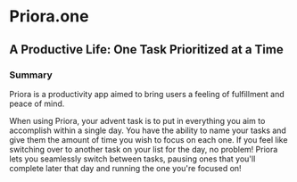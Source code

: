 # Priora.one

## A Productive Life: One Task Prioritized at a Time

### Summary

Priora is a productivity app aimed to bring users a feeling of fulfillment and peace of mind.

When using Priora, your advent task is to put in everything you aim to accomplish within a single day.
You have the ability to name your tasks and give them the amount of time you wish to focus on each one.
If you feel like switching over to another task on your list for the day, no problem!
Priora lets you seamlessly switch between tasks, pausing ones that you'll complete later that day and running the one you're focused on!
